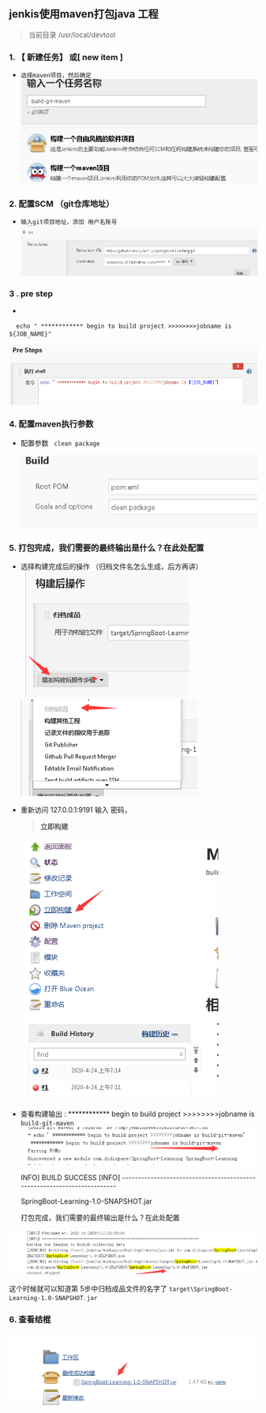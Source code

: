 
##    jenkis使用maven打包java 工程
>  当前目录 /usr/local/devtool

### 1.  【 新建任务】 或[ new item ] 
-   `选择maven项目，然后确定`
   ![下载包](1.png)

### 2. 配置SCM （git仓库地址）
    
-  `输入git项目地址，添加 用户名账号` 
  ![下载包](00.png)


### 3 . pre step
-    
```shell script
  echo " ************ begin to build project >>>>>>>>jobname is ${JOB_NAME}"
``` 

  ![下载包](2.png)


### 4. 配置maven执行参数  

- 配置参数    ` clean package`  

    ![下载包](3.png)
 

### 5. 打包完成，我们需要的最终输出是什么？在此处配置
    
- 选择构建完成后的操作  （归档文件名怎么生成，后方再讲）
   ![下载包](6.1.png)
   ![下载包](6.2.png)
    
   
- 重新访问   127.0.0.1:9191  输入 密码，
    > **立即构建**
  
   ![下载包](7.png)
   
- 查看构建输出 :
     ************ begin to build project >>>>>>>>jobname is `build-git-maven`
     ![下载包](5.png)
     
     
     INFO] BUILD SUCCESS
     [INFO] ------------------------------------------------------------------------
     
     SpringBoot-Learning-1.0-SNAPSHOT.jar
     
     打包完成，我们需要的最终输出是什么？在此处配置

![下载包](8.png)
   
   这个时候就可以知道第 5步中归档成品文件的名字了 `target\SpringBoot-Learning-1.0-SNAPSHOT.jar`

### 6. 查看结棍 
  ![下载包](9.png)
   